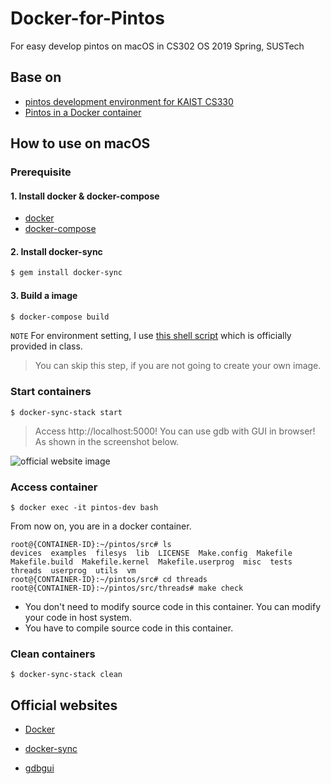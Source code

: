 # Docker-for-Pintos

For easy develop pintos on macOS in CS302 OS 2019 Spring, SUSTech

## Base on

- [pintos development environment for KAIST CS330](https://github.com/sean-ahn/pintos-env)
- [Pintos in a Docker container](https://github.com/JohnStarich/docker-pintos)

## How to use on macOS

### Prerequisite

#### 1. Install docker & docker-compose

- [docker](https://docs.docker.com/install/)
- [docker-compose](https://docs.docker.com/compose/install/#install-compose)

#### 2. Install docker-sync

``` bash
$ gem install docker-sync
```

#### 3. Build a image

``` bash
$ docker-compose build
```

`NOTE` For environment setting, I use [this shell script](https://gist.github.com/minsuu/19a271ccf366e168501685c2bc2d6f03) which is officially provided in class.
> You can skip this step, if you are not going to create your own image.

### Start containers

```
$ docker-sync-stack start
```

> Access http://localhost:5000! You can use gdb with GUI in browser! As shown in the screenshot below.

![official website image](https://raw.githubusercontent.com/cs01/gdbgui/master/screenshots/gdbgui_animation.gif)

### Access container

```
$ docker exec -it pintos-dev bash
```

From now on, you are in a docker container.

```
root@{CONTAINER-ID}:~/pintos/src# ls
devices  examples  filesys  lib  LICENSE  Make.config  Makefile  Makefile.build  Makefile.kernel  Makefile.userprog  misc  tests  threads  userprog  utils  vm
root@{CONTAINER-ID}:~/pintos/src# cd threads
root@{CONTAINER-ID}:~/pintos/src/threads# make check
```

- You don't need to modify source code in this container. You can modify your code in host system.
- You have to compile source code in this container.

### Clean containers

```
$ docker-sync-stack clean
```

## Official websites

- [Docker](https://docs.docker.com/)

- [docker-sync](http://docker-sync.io/)

- [gdbgui](https://gdbgui.com/)
